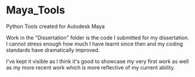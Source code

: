 # Maya_Tools
Python Tools created for Autodesk Maya

Work in the "Dissertation" folder is the code I submitted for my dissertation. I cannot stress enough how much I have learnt since then and my coding standards have dramatically improved.

I've kept it visible as I think it's good to showcase my very first work as well as my more recent work which is more reflective of my current ability.
